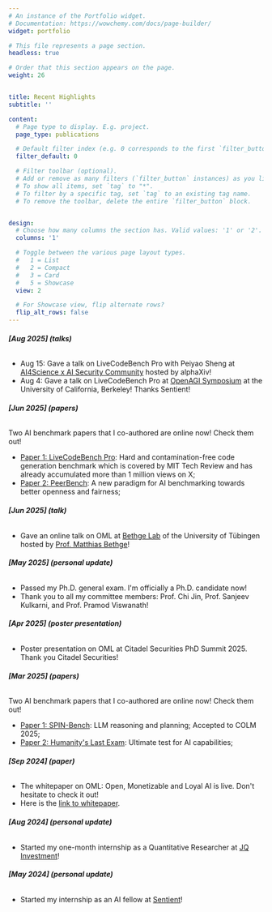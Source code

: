 ```yaml
---
# An instance of the Portfolio widget.
# Documentation: https://wowchemy.com/docs/page-builder/
widget: portfolio

# This file represents a page section.
headless: true

# Order that this section appears on the page.
weight: 26


title: Recent Highlights
subtitle: ''

content:
  # Page type to display. E.g. project.
  page_type: publications

  # Default filter index (e.g. 0 corresponds to the first `filter_button` instance below).
  filter_default: 0

  # Filter toolbar (optional).
  # Add or remove as many filters (`filter_button` instances) as you like.
  # To show all items, set `tag` to "*".
  # To filter by a specific tag, set `tag` to an existing tag name.
  # To remove the toolbar, delete the entire `filter_button` block.


design:
  # Choose how many columns the section has. Valid values: '1' or '2'.
  columns: '1'

  # Toggle between the various page layout types.
  #   1 = List
  #   2 = Compact
  #   3 = Card
  #   5 = Showcase
  view: 2

  # For Showcase view, flip alternate rows?
  flip_alt_rows: false
---
```

###### **[Aug 2025] (talks)**

- Aug 15: Gave a talk on LiveCodeBench Pro with Peiyao Sheng at [AI4Science x AI Security Community](https://lu.ma/v45b9ltc?tk=4HvaMr) hosted by alphaXiv!
- Aug 4: Gave a talk on LiveCodeBench Pro at [OpenAGI Symposium](https://openagi.xyz/symposium) at the University of California, Berkeley! Thanks Sentient!

###### **[Jun 2025] (papers)**

Two AI benchmark papers that I co-authored are online now! Check them out!

- [Paper 1: LiveCodeBench Pro](https://arxiv.org/pdf/2506.11928): Hard and contamination-free code generation benchmark which is covered by MIT Tech Review and has already accumulated more than 1 million views on X;
- [Paper 2: PeerBench](https://digitalcommons.odu.edu/cgi/viewcontent.cgi?article=1384&context=computerscience_fac_pubs): A new paradigm for AI benchmarking towards better openness and fairness;

###### **[Jun 2025] (talk)**

- Gave an online talk on OML at [Bethge Lab](https://bethgelab.org/) of the University of Tübingen hosted by [Prof. Matthias Bethge](https://scholar.google.com/citations?user=0z0fNxUAAAAJ&hl=en)!

###### **[May 2025] (personal update)**

- Passed my Ph.D. general exam. I'm officially a Ph.D. candidate now!
- Thank you to all my committee members: Prof. Chi Jin, Prof. Sanjeev Kulkarni, and Prof. Pramod Viswanath!

###### **[Apr 2025] (poster presentation)**

- Poster presentation on OML at Citadel Securities PhD Summit 2025. Thank you Citadel Securities!

###### **[Mar 2025] (papers)**

 Two AI benchmark papers that I co-authored are online now! Check them out!

- [Paper 1: SPIN-Bench](https://arxiv.org/pdf/2503.12349): LLM reasoning and planning; Accepted to COLM 2025;
- [Paper 2: Humanity's Last Exam](https://arxiv.org/pdf/2501.14249): Ultimate test for AI capabilities;

###### **[Sep 2024] (paper)**

- The whitepaper on OML: Open, Monetizable and Loyal AI is live. Don't hesitate to check it out! 
- Here is the [link to whitepaper](https://arxiv.org/pdf/2411.03887).

###### **[Aug 2024] (personal update)**

- Started my one-month internship as a Quantitative Researcher at [JQ Investment](https://www.linkedin.com/company/jq-investments)!

###### **[May 2024] (personal update)**

- Started my internship as an AI fellow at [Sentient](https://twitter.com/sentient_agi)!
